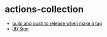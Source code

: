 # actions-collection

- [build and push to release when make a tag](build-and-push-to-release.yml)
- [JD Sign](https://github.com/ruicky/jd_sign_bot)